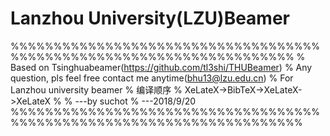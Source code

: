 # Lanzhou University(LZU)Beamer



%%%%%%%%%%%%%%%%%%%%%%%%%%%%%%%%%%%%%%%%%%%%%%%%%%%%%%%%%%%%%%%%%%%%%
% Based on Tsinghuabeamer(https://github.com/tl3shi/THUBeamer)
% Any question, pls feel free contact me anytime(bhu13@lzu.edu.cn)
% For Lanzhou university beamer
% 编译顺序
% XeLateX->BibTeX->XeLateX->XeLateX
%
%                  ---by suchot
%                  ---2018/9/20
%%%%%%%%%%%%%%%%%%%%%%%%%%%%%%%%%%%%%%%%%%%%%%%%%%%%%%%%%%%%%%%%%%%%%%